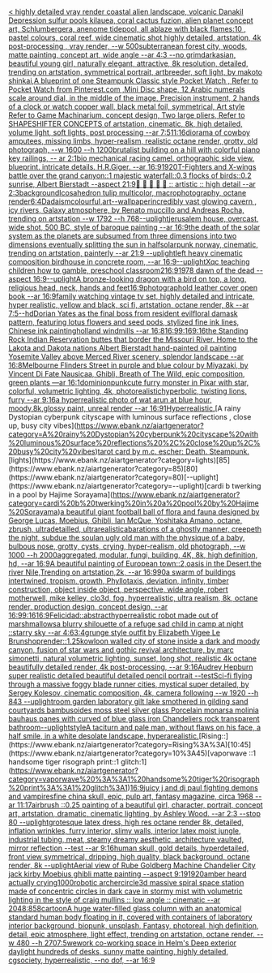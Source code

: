 [< highly detailed vray render coastal alien landscape, volcanic Danakil Depression sulfur pools kilauea, coral cactus fuzion, alien planet concept art, Schlumbergera, anenome tidepool, all ablaze with black flames:10 , pastel colours, coral reef, wide cinematic shot highly detailed, artstation, 4k post-processing , vray render, --w 500](https://www.ebank.nz/aiartgenerator?category=%3C%20highly%20detailed%20vray%20render%20coastal%20alien%20landscape%2C%20volcanic%20Danakil%20Depression%20sulfur%20pools%20kilauea%2C%20coral%20cactus%20fuzion%2C%20alien%20planet%20concept%20art%2C%20Schlumbergera%2C%20anenome%20tidepool%2C%20all%20ablaze%20with%20black%20flames%3A10%20%2C%20pastel%20colours%2C%20coral%20reef%2C%20wide%20cinematic%20shot%20highly%20detailed%2C%20artstation%2C%204k%20post-processing%20%2C%20vray%20render%2C%20--w%20500)[subterranean forest city, woods, matte painting, concept art, wide angle  --ar 4:3 --no grimdark](https://www.ebank.nz/aiartgenerator?category=subterranean%20forest%20city%2C%20woods%2C%20matte%20painting%2C%20concept%20art%2C%20wide%20angle%20%20--ar%204%3A3%20--no%20grimdark)[asian, beautiful young girl, naturally elegant, attractive, 8k resolution, detailed, trending on artstation, symmetrical portrait, artbreeder, soft light, by makoto shinkai,](https://www.ebank.nz/aiartgenerator?category=asian%2C%20beautiful%20young%20girl%2C%20naturally%20elegant%2C%20attractive%2C%208k%20resolution%2C%20detailed%2C%20trending%20on%20artstation%2C%20symmetrical%20portrait%2C%20artbreeder%2C%20soft%20light%2C%20by%20makoto%20shinkai%2C)[A blueprint of one Steampunk Classic style Pocket Watch , Refer to Pocket Watch from Pinterest.com ,Mini Disc shape, 12 Arabic numerals scale around dial,  in the middle of the image, Precision instrument,  2 hands of a clock or watch copper wall, black metal foil, symmetrical,  Art style Refer to Game Machinarium.  concept design, Two large pliers, Refer to SHAPESHIFTER CONCEPTS  of artstation, cinematic,  8k, high detailed,  volume light,  soft lights,  post processing    --ar 7:5](https://www.ebank.nz/aiartgenerator?category=A%20blueprint%20of%20one%20Steampunk%20Classic%20style%20Pocket%20Watch%20%2C%20Refer%20to%20Pocket%20Watch%20from%20Pinterest.com%20%2CMini%20Disc%20shape%2C%2012%20Arabic%20numerals%20scale%20around%20dial%2C%20%20in%20the%20middle%20of%20the%20image%2C%20Precision%20instrument%2C%20%202%20hands%20of%20a%20clock%20or%20watch%20copper%20wall%2C%20black%20metal%20foil%2C%20symmetrical%2C%20%20Art%20style%20Refer%20to%20Game%20Machinarium.%20%20concept%20design%2C%20Two%20large%20pliers%2C%20Refer%20to%20SHAPESHIFTER%20CONCEPTS%20%20of%20artstation%2C%20cinematic%2C%20%208k%2C%20high%20detailed%2C%20%20volume%20light%2C%20%20soft%20lights%2C%20%20post%20processing%20%20%20%20--ar%207%3A5)[11:16](https://www.ebank.nz/aiartgenerator?category=11%3A16)[diorama of cowboy amputees, missing limbs, hyper-realism, realistic octane render, grotty, old photograph, --w 1600 --h 1200](https://www.ebank.nz/aiartgenerator?category=diorama%20of%20cowboy%20amputees%2C%20missing%20limbs%2C%20hyper-realism%2C%20realistic%20octane%20render%2C%20grotty%2C%20old%20photograph%2C%20--w%201600%20--h%201200)[brutalist building on a hill with colorful piano key railings, -- ar 2:1](https://www.ebank.nz/aiartgenerator?category=brutalist%20building%20on%20a%20hill%20with%20colorful%20piano%20key%20railings%2C%20--%20ar%202%3A1)[bio mechanical racing camel. orthographic side view. blueprint. intricate details. H.R.Giger. --ar 16:9](https://www.ebank.nz/aiartgenerator?category=bio%20mechanical%20racing%20camel.%20orthographic%20side%20view.%20blueprint.%20intricate%20details.%20H.R.Giger.%20--ar%2016%3A9)[1920](https://www.ebank.nz/aiartgenerator?category=1920)[T-Fighters and X-wings battle over the grand canyon::1 majestic waterfall::0.3 flocks of birds::0.2 sunrise, Albert Bierstadt --aspect 21:9](https://www.ebank.nz/aiartgenerator?category=T-Fighters%20and%20X-wings%20battle%20over%20the%20grand%20canyon%3A%3A1%20majestic%20waterfall%3A%3A0.3%20flocks%20of%20birds%3A%3A0.2%20sunrise%2C%20Albert%20Bierstadt%20--aspect%2021%3A9)[📖 📄 📄 🎨 🌿  :: artistic :: high detail --ar 2:3](https://www.ebank.nz/aiartgenerator?category=%F0%9F%93%96%20%F0%9F%93%84%20%F0%9F%93%84%20%F0%9F%8E%A8%20%F0%9F%8C%BF%20%20%3A%3A%20artistic%20%3A%3A%20high%20detail%20--ar%202%3A3)[background](https://www.ebank.nz/aiartgenerator?category=background)[Icosahedron tulip multicolor, macrophotography, octane render](https://www.ebank.nz/aiartgenerator?category=Icosahedron%20tulip%20multicolor%2C%20macrophotography%2C%20octane%20render)[6:4](https://www.ebank.nz/aiartgenerator?category=6%3A4)[Dadaism](https://www.ebank.nz/aiartgenerator?category=Dadaism)[colourful,](https://www.ebank.nz/aiartgenerator?category=colourful%2C)[art](https://www.ebank.nz/aiartgenerator?category=art)[--wallpaper](https://www.ebank.nz/aiartgenerator?category=--wallpaper)[incredibly vast glowing cavern , icy rivers, Galaxy atmosphere, by Renato muccillo and Andreas Rocha, trending on artstation  --w 1792 --h 768](https://www.ebank.nz/aiartgenerator?category=incredibly%20vast%20glowing%20cavern%20%2C%20icy%20rivers%2C%20Galaxy%20atmosphere%2C%20by%20Renato%20muccillo%20and%20Andreas%20Rocha%2C%20trending%20on%20artstation%20%20--w%201792%20--h%20768)[--uplight](https://www.ebank.nz/aiartgenerator?category=--uplight)[jerusalem house, overcast, wide shot, 500 BC, style of baroque painting --ar 16:9](https://www.ebank.nz/aiartgenerator?category=jerusalem%20house%2C%20overcast%2C%20wide%20shot%2C%20500%20BC%2C%20style%20of%20baroque%20painting%20--ar%2016%3A9)[the death of the solar system as the planets are subsumed from three dimensions into two dimensions eventually splitting the sun in half](https://www.ebank.nz/aiartgenerator?category=the%20death%20of%20the%20solar%20system%20as%20the%20planets%20are%20subsumed%20from%20three%20dimensions%20into%20two%20dimensions%20eventually%20splitting%20the%20sun%20in%20half)[solarpunk norway, cinematic, trending on artstation, painterly --ar 21:9 --uplight](https://www.ebank.nz/aiartgenerator?category=solarpunk%20norway%2C%20cinematic%2C%20trending%20on%20artstation%2C%20painterly%20--ar%2021%3A9%20--uplight)[left heavy cinematic composition birdhouse in concrete room, --ar 16:9](https://www.ebank.nz/aiartgenerator?category=left%20heavy%20cinematic%20composition%20birdhouse%20in%20concrete%20room%2C%20--ar%2016%3A9)[--uplight](https://www.ebank.nz/aiartgenerator?category=--uplight)[Xqc teaching children how to gamble, preschool classroom](https://www.ebank.nz/aiartgenerator?category=Xqc%20teaching%20children%20how%20to%20gamble%2C%20preschool%20classroom)[2](https://www.ebank.nz/aiartgenerator?category=2)[16:9](https://www.ebank.nz/aiartgenerator?category=16%3A9)[1978 dawn of the dead --aspect 16:9](https://www.ebank.nz/aiartgenerator?category=1978%20dawn%20of%20the%20dead%20--aspect%2016%3A9)[--uplight](https://www.ebank.nz/aiartgenerator?category=--uplight)[A bronze-looking dragon with a bird on top, a long, religious head, neck, hands and feet](https://www.ebank.nz/aiartgenerator?category=A%20bronze-looking%20dragon%20with%20a%20bird%20on%20top%2C%20a%20long%2C%20religious%20head%2C%20neck%2C%20hands%20and%20feet)[16:9](https://www.ebank.nz/aiartgenerator?category=16%3A9)[photograph](https://www.ebank.nz/aiartgenerator?category=photograph)[old leather cover open book --ar 16:9](https://www.ebank.nz/aiartgenerator?category=old%20leather%20cover%20open%20book%20--ar%2016%3A9)[family watching vintage tv set, highly detailed and intricate, hyper realistic, yellow and black, sci fi, artstation, octane render, 8k --ar 7:5](https://www.ebank.nz/aiartgenerator?category=family%20watching%20vintage%20tv%20set%2C%20highly%20detailed%20and%20intricate%2C%20hyper%20realistic%2C%20yellow%20and%20black%2C%20sci%20fi%2C%20artstation%2C%20octane%20render%2C%208k%20--ar%207%3A5)[--hd](https://www.ebank.nz/aiartgenerator?category=--hd)[Dorian Yates as the final boss from resident evil](https://www.ebank.nz/aiartgenerator?category=Dorian%20Yates%20as%20the%20final%20boss%20from%20resident%20evil)[floral damask pattern, featuring lotus flowers and seed pods, stylized fine ink lines, Chinese ink painting](https://www.ebank.nz/aiartgenerator?category=floral%20damask%20pattern%2C%20featuring%20lotus%20flowers%20and%20seed%20pods%2C%20stylized%20fine%20ink%20lines%2C%20Chinese%20ink%20painting)[holland windmills --ar 16:8](https://www.ebank.nz/aiartgenerator?category=holland%20windmills%20--ar%2016%3A8)[16:9](https://www.ebank.nz/aiartgenerator?category=16%3A9)[9:16](https://www.ebank.nz/aiartgenerator?category=9%3A16)[9:16](https://www.ebank.nz/aiartgenerator?category=9%3A16)[the Standing Rock Indian Reservation buttes that border the Missouri River. Home to the Lakota and Dakota nations Albert Bierstadt hand-painted oil painting Yosemite Valley above Merced River scenery, splendor landscape --ar 16:8](https://www.ebank.nz/aiartgenerator?category=the%20Standing%20Rock%20Indian%20Reservation%20buttes%20that%20border%20the%20Missouri%20River.%20Home%20to%20the%20Lakota%20and%20Dakota%20nations%20Albert%20Bierstadt%20hand-painted%20oil%20painting%20Yosemite%20Valley%20above%20Merced%20River%20scenery%2C%20splendor%20landscape%20--ar%2016%3A8)[Melbourne Flinders Street in purple and blue colour by Miyazaki, by Vincent Di Fate Nausicaa, Ghibli, Breath of The Wild, epic composition, green plants —ar 16:1](https://www.ebank.nz/aiartgenerator?category=Melbourne%20Flinders%20Street%20in%20purple%20and%20blue%20colour%20by%20Miyazaki%2C%20by%20Vincent%20Di%20Fate%20Nausicaa%2C%20Ghibli%2C%20Breath%20of%20The%20Wild%2C%20epic%20composition%2C%20green%20plants%20%E2%80%94ar%2016%3A1)[dominionpunk](https://www.ebank.nz/aiartgenerator?category=dominionpunk)[cute furry monster in Pixar with star, colorful, volumetric lighting, 4k, photorealistic](https://www.ebank.nz/aiartgenerator?category=cute%20furry%20monster%20in%20Pixar%20with%20star%2C%20colorful%2C%20volumetric%20lighting%2C%204k%2C%20photorealistic)[hyperbolic, twisting lions, furry --ar 9:16](https://www.ebank.nz/aiartgenerator?category=hyperbolic%2C%20twisting%20lions%2C%20furry%20--ar%209%3A16)[a hyperrealistic photo of wat arun at blue hour, moody,8k,glossy paint, unreal render --ar 16:9](https://www.ebank.nz/aiartgenerator?category=a%20hyperrealistic%20photo%20of%20wat%20arun%20at%20blue%20hour%2C%20moody%2C8k%2Cglossy%20paint%2C%20unreal%20render%20--ar%2016%3A9)[1](https://www.ebank.nz/aiartgenerator?category=1)[Hyperrealistic.](https://www.ebank.nz/aiartgenerator?category=Hyperrealistic.)[A rainy Dystopian cyberpunk cityscape with luminous surface reflections , close up, busy city vibes](https://www.ebank.nz/aiartgenerator?category=A%20rainy%20Dystopian%20cyberpunk%20cityscape%20with%20luminous%20surface%20reflections%20%2C%20close%20up%2C%20busy%20city%20vibes)[tarot card by m.c. escher: Death. Steampunk.](https://www.ebank.nz/aiartgenerator?category=tarot%20card%20by%20m.c.%20escher%3A%20Death.%20Steampunk.)[lights](https://www.ebank.nz/aiartgenerator?category=lights)[85](https://www.ebank.nz/aiartgenerator?category=85)[80](https://www.ebank.nz/aiartgenerator?category=80)[--uplight](https://www.ebank.nz/aiartgenerator?category=--uplight)[cardi b twerking in a pool by Hajime Sorayama](https://www.ebank.nz/aiartgenerator?category=cardi%20b%20twerking%20in%20a%20pool%20by%20Hajime%20Sorayama)[a beautiful giant football ball of flora and fauna designed by George Lucas, Moebius, Ghibli, Ian McQue, Yoshitaka Amano, octane, zbrush, ultradetailled, ultrarealistic](https://www.ebank.nz/aiartgenerator?category=a%20beautiful%20giant%20football%20ball%20of%20flora%20and%20fauna%20designed%20by%20George%20Lucas%2C%20Moebius%2C%20Ghibli%2C%20Ian%20McQue%2C%20Yoshitaka%20Amano%2C%20octane%2C%20zbrush%2C%20ultradetailled%2C%20ultrarealistic)[abarations of a ghostly manner, creepeth the night, subdue the soul](https://www.ebank.nz/aiartgenerator?category=abarations%20of%20a%20ghostly%20manner%2C%20creepeth%20the%20night%2C%20subdue%20the%20soul)[an ugly old man with the physique of a baby, bulbous nose, grotty, cysts, crying, hyper-realism, old photograph, --w 1000 --h 2000](https://www.ebank.nz/aiartgenerator?category=an%20ugly%20old%20man%20with%20the%20physique%20of%20a%20baby%2C%20bulbous%20nose%2C%20grotty%2C%20cysts%2C%20crying%2C%20hyper-realism%2C%20old%20photograph%2C%20--w%201000%20--h%202000)[aggregated, modular, fungi, building, 4K, 8k, high definition, hd, --ar 16:9](https://www.ebank.nz/aiartgenerator?category=aggregated%2C%20modular%2C%20fungi%2C%20building%2C%204K%2C%208k%2C%20high%20definition%2C%20hd%2C%20--ar%2016%3A9)[A beautiful painting of European town::2,oasis in the Desert,the river Nile,Trending on artstation,2k, --ar 16:9](https://www.ebank.nz/aiartgenerator?category=A%20beautiful%20painting%20of%20European%20town%3A%3A2%2Coasis%20in%20the%20Desert%2Cthe%20river%20Nile%2CTrending%20on%20artstation%2C2k%2C%20--ar%2016%3A9)[90](https://www.ebank.nz/aiartgenerator?category=90)[a swarm of buildings intertwined, tropism, growth, Phyllotaxis, deviation, infinity, timber construction, object inside object, perspective, wide angle, robert motherwell, mike kelley, clo3d, fog, hyperrealistic, ultra realism, 8k, octane render, production design, concept design, --ar 16:9](https://www.ebank.nz/aiartgenerator?category=a%20swarm%20of%20buildings%20intertwined%2C%20tropism%2C%20growth%2C%20Phyllotaxis%2C%20deviation%2C%20infinity%2C%20timber%20construction%2C%20object%20inside%20object%2C%20perspective%2C%20wide%20angle%2C%20robert%20motherwell%2C%20mike%20kelley%2C%20clo3d%2C%20fog%2C%20hyperrealistic%2C%20ultra%20realism%2C%208k%2C%20octane%20render%2C%20production%20design%2C%20concept%20design%2C%20--ar%2016%3A9)[9:16](https://www.ebank.nz/aiartgenerator?category=9%3A16)[16:9](https://www.ebank.nz/aiartgenerator?category=16%3A9)[Felicidad::abstract](https://www.ebank.nz/aiartgenerator?category=Felicidad%3A%3Aabstract)[hyperrealistic robot made out of marshmallows](https://www.ebank.nz/aiartgenerator?category=hyperrealistic%20robot%20made%20out%20of%20marshmallows)[a blurry shilouette of a refuge sad child in camp at night ::starry sky --ar 4:6](https://www.ebank.nz/aiartgenerator?category=a%20blurry%20shilouette%20of%20a%20refuge%20sad%20child%20in%20camp%20at%20night%20%3A%3Astarry%20sky%20--ar%204%3A6)[3:4](https://www.ebank.nz/aiartgenerator?category=3%3A4)[grunge style outfit by Elizabeth Vigee Le Brun](https://www.ebank.nz/aiartgenerator?category=grunge%20style%20outfit%20by%20Elizabeth%20Vigee%20Le%20Brun)[shop](https://www.ebank.nz/aiartgenerator?category=shop)[render::1.25](https://www.ebank.nz/aiartgenerator?category=render%3A%3A1.25)[kowloon walled city of stone inside a dark and moody canyon, fusion of star wars and gothic revival architecture, by marc simonetti, natural volumetric lighting, sunset, long shot, realistic 4k octane beautifully detailed render, 4k post-processing, --ar 9:16](https://www.ebank.nz/aiartgenerator?category=kowloon%20walled%20city%20of%20stone%20inside%20a%20dark%20and%20moody%20canyon%2C%20fusion%20of%20star%20wars%20and%20gothic%20revival%20architecture%2C%20by%20marc%20simonetti%2C%20natural%20volumetric%20lighting%2C%20sunset%2C%20long%20shot%2C%20realistic%204k%20octane%20beautifully%20detailed%20render%2C%204k%20post-processing%2C%20--ar%209%3A16)[Audrey Hepburn super realistic detailed beautiful detailed pencil portrait --test](https://www.ebank.nz/aiartgenerator?category=Audrey%20Hepburn%20super%20realistic%20detailed%20beautiful%20detailed%20pencil%20portrait%20--test)[Sci-fi flying through a massive foggy blade runner cities, mystical super detailed, by Sergey Kolesov, cinematic composition, 4k, camera following --w 1920 --h 843 --uplight](https://www.ebank.nz/aiartgenerator?category=Sci-fi%20flying%20through%20a%20massive%20foggy%20blade%20runner%20cities%2C%20mystical%20super%20detailed%2C%20by%20Sergey%20Kolesov%2C%20cinematic%20composition%2C%204k%2C%20camera%20following%20--w%201920%20--h%20843%20--uplight)[room garden laboratory  gilt lake  smothered in gilding sand courtyards bambusoides moss steel silver glass  Porcelain monarsa molinia bauhaus panes with  curved of blue glass iron Chandeliers  rock transparent bathroom](https://www.ebank.nz/aiartgenerator?category=room%20garden%20laboratory%20%20gilt%20lake%20%20smothered%20in%20gilding%20sand%20courtyards%20bambusoides%20moss%20steel%20silver%20glass%20%20Porcelain%20monarsa%20molinia%20bauhaus%20panes%20with%20%20curved%20of%20blue%20glass%20iron%20Chandeliers%20%20rock%20transparent%20bathroom)[--uplight](https://www.ebank.nz/aiartgenerator?category=--uplight)[style](https://www.ebank.nz/aiartgenerator?category=style)[A taciturn and pale man, without flaws on his face, a half smile, in a white desolate landscape, hyperarealistic.](https://www.ebank.nz/aiartgenerator?category=A%20taciturn%20and%20pale%20man%2C%20without%20flaws%20on%20his%20face%2C%20a%20half%20smile%2C%20in%20a%20white%20desolate%20landscape%2C%20hyperarealistic.)[Rising::](https://www.ebank.nz/aiartgenerator?category=Rising%3A%3A)[10:45](https://www.ebank.nz/aiartgenerator?category=10%3A45)[vaporwave ::1 handsome tiger risograph print::1 glitch:1](https://www.ebank.nz/aiartgenerator?category=vaporwave%20%3A%3A1%20handsome%20tiger%20risograph%20print%3A%3A1%20glitch%3A1)[16:9](https://www.ebank.nz/aiartgenerator?category=16%3A9)[juicy j and dj paul fighting demons and vampires](https://www.ebank.nz/aiartgenerator?category=juicy%20j%20and%20dj%20paul%20fighting%20demons%20and%20vampires)[fine china skull, epic, pulp art, fantasy magazine, circa 1968 --ar 11:17](https://www.ebank.nz/aiartgenerator?category=fine%20china%20skull%2C%20epic%2C%20pulp%20art%2C%20fantasy%20magazine%2C%20circa%201968%20--ar%2011%3A17)[airbrush ::0.25 painting of a beautiful girl, character, portrait, concept art, artstation, dramatic, cinematic lighting, by Ashley Wood. --ar 2:3 --stop 80 --uplight](https://www.ebank.nz/aiartgenerator?category=airbrush%20%3A%3A0.25%20painting%20of%20a%20beautiful%20girl%2C%20character%2C%20portrait%2C%20concept%20art%2C%20artstation%2C%20dramatic%2C%20cinematic%20lighting%2C%20by%20Ashley%20Wood.%20--ar%202%3A3%20--stop%2080%20--uplight)[grotesque latex dress, high res octane render 8k, detailed, inflation wrinkles, furry interior, slimy walls, interior latex moist jungle, industrial tubing, meat, steamy dreamy aesthetic, architecture vaulted, mirror reflection --test --ar 9:16](https://www.ebank.nz/aiartgenerator?category=grotesque%20latex%20dress%2C%20high%20res%20octane%20render%208k%2C%20detailed%2C%20inflation%20wrinkles%2C%20furry%20interior%2C%20slimy%20walls%2C%20interior%20latex%20moist%20jungle%2C%20industrial%20tubing%2C%20meat%2C%20steamy%20dreamy%20aesthetic%2C%20architecture%20vaulted%2C%20mirror%20reflection%20--test%20--ar%209%3A16)[human skull, gold details, hyperdetailed, front view symmetrical, dripping, high quality, black background, octane render, 8k --uplight](https://www.ebank.nz/aiartgenerator?category=human%20skull%2C%20gold%20details%2C%20hyperdetailed%2C%20front%20view%20symmetrical%2C%20dripping%2C%20high%20quality%2C%20black%20background%2C%20octane%20render%2C%208k%20--uplight)[Aerial view of Rube Goldberg Machine Chandelier City jack kirby Moebius ghibli matte painting --aspect 9:19](https://www.ebank.nz/aiartgenerator?category=Aerial%20view%20of%20Rube%20Goldberg%20Machine%20Chandelier%20City%20jack%20kirby%20Moebius%20ghibli%20matte%20painting%20--aspect%209%3A19)[1920](https://www.ebank.nz/aiartgenerator?category=1920)[amber heard actually crying](https://www.ebank.nz/aiartgenerator?category=amber%20heard%20actually%20crying)[1000](https://www.ebank.nz/aiartgenerator?category=1000)[robotic archer](https://www.ebank.nz/aiartgenerator?category=robotic%20archer)[circle](https://www.ebank.nz/aiartgenerator?category=circle)[3d massive spiral space station made of concentric circles in dark cave in stormy mist with volumetric lighting in the style of craig mullins :: low angle :: cinematic --ar 2048:858](https://www.ebank.nz/aiartgenerator?category=3d%20massive%20spiral%20space%20station%20made%20of%20concentric%20circles%20in%20dark%20cave%20in%20stormy%20mist%20with%20volumetric%20lighting%20in%20the%20style%20of%20craig%20mullins%20%3A%3A%20low%20angle%20%3A%3A%20cinematic%20--ar%202048%3A858)[cartoon](https://www.ebank.nz/aiartgenerator?category=cartoon)[A huge water-filled glass column with an anatomical standard human body floating in it, covered with containers of laboratory interior background, biopunk, unsplash, Fantasy,  photoreal,  high definition, detail, epic atmosphere, light effect,  trending on artstation, octane render. --w 480 --h 270](https://www.ebank.nz/aiartgenerator?category=A%20huge%20water-filled%20glass%20column%20with%20an%20anatomical%20standard%20human%20body%20floating%20in%20it%2C%20covered%20with%20containers%20of%20laboratory%20interior%20background%2C%20biopunk%2C%20unsplash%2C%20Fantasy%2C%20%20photoreal%2C%20%20high%20definition%2C%20detail%2C%20epic%20atmosphere%2C%20light%20effect%2C%20%20trending%20on%20artstation%2C%20octane%20render.%20--w%20480%20--h%20270)[7:5](https://www.ebank.nz/aiartgenerator?category=7%3A5)[wework co-working space in Helm's Deep exterior daylight hundreds of desks, sunny matte painting, highly detailed, cgsociety, hyperrealistic, --no dof, --ar 16:9](https://www.ebank.nz/aiartgenerator?category=wework%20co-working%20space%20in%20Helm%27s%20Deep%20exterior%20daylight%20hundreds%20of%20desks%2C%20sunny%20matte%20painting%2C%20highly%20detailed%2C%20cgsociety%2C%20hyperrealistic%2C%20--no%20dof%2C%20--ar%2016%3A9)